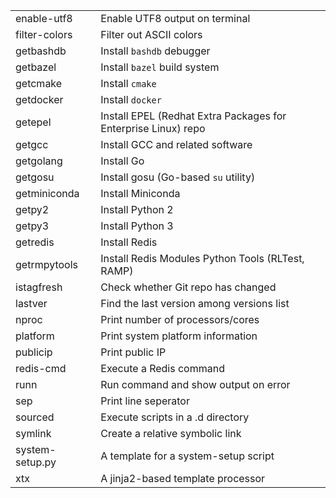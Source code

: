 |                 |                                                              |
| --------------- | ------------------------------------------------------------ |
| enable-utf8     | Enable UTF8 output on terminal                               |
| filter-colors   | Filter out ASCII colors                                      |
| getbashdb       | Install `bashdb` debugger                                    |
| getbazel        | Install `bazel` build system                                 |
| getcmake        | Install `cmake`                                              |
| getdocker       | Install `docker`                                             |
| getepel         | Install EPEL (Redhat Extra Packages for Enterprise Linux) repo |
| getgcc          | Install GCC and related software                             |
| getgolang       | Install Go                                                   |
| getgosu         | Install gosu (Go-based `su` utility)                         |
| getminiconda    | Install Miniconda                                            |
| getpy2          | Install Python 2                                             |
| getpy3          | Install Python 3                                             |
| getredis        | Install Redis                                                |
| getrmpytools    | Install Redis Modules Python Tools (RLTest, RAMP)            |
| istagfresh      | Check whether Git repo has changed                           |
| lastver         | Find the last version among versions list                    |
| nproc           | Print number of processors/cores                             |
| platform        | Print system platform information                            |
| publicip        | Print public IP                                              |
| redis-cmd       | Execute a Redis command                                      |
| runn            | Run command and show output on error                         |
| sep             | Print line seperator                                         |
| sourced         | Execute scripts in a .d directory                            |
| symlink         | Create a relative symbolic link                              |
| system-setup.py | A template for a system-setup script                         |
| xtx             | A jinja2-based template processor                            |
